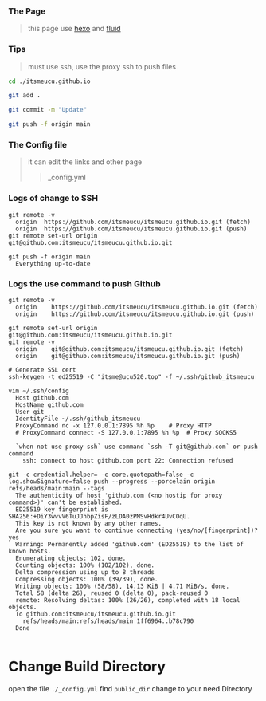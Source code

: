 

### The Page
> this page use [hexo](https://hexo.io/) and [fluid](https://hexo.fluid-dev.com/docs/guide/)


### Tips
> must use ssh, use the proxy ssh to push files

```bash
cd ./itsmeucu.github.io

git add .

git commit -m "Update"

git push -f origin main

```

### The Config file
> it can edit the links and other page
> > _config.yml

### Logs of change to SSH
```text
git remote -v
  origin  https://github.com/itsmeucu/itsmeucu.github.io.git (fetch)
  origin  https://github.com/itsmeucu/itsmeucu.github.io.git (push)
git remote set-url origin git@github.com:itsmeucu/itsmeucu.github.io.git

git push -f origin main
  Everything up-to-date
```

### Logs the use command to push Github
```text
git remote -v
  origin	https://github.com/itsmeucu/itsmeucu.github.io.git (fetch)
  origin	https://github.com/itsmeucu/itsmeucu.github.io.git (push)

git remote set-url origin git@github.com:itsmeucu/itsmeucu.github.io.git
git remote -v
  origin	git@github.com:itsmeucu/itsmeucu.github.io.git (fetch)
  origin	git@github.com:itsmeucu/itsmeucu.github.io.git (push)

# Generate SSL cert
ssh-keygen -t ed25519 -C "itsme@ucu520.top" -f ~/.ssh/github_itsmeucu

vim ~/.ssh/config
  Host github.com
  HostName github.com
  User git
  IdentityFile ~/.ssh/github_itsmeucu
  ProxyCommand nc -x 127.0.0.1:7895 %h %p    # Proxy HTTP
  # ProxyCommand connect -S 127.0.0.1:7895 %h %p  # Proxy SOCKS5
  
  `when not use proxy ssh` use command `ssh -T git@github.com` or push command
    ssh: connect to host github.com port 22: Connection refused

git -c credential.helper= -c core.quotepath=false -c log.showSignature=false push --progress --porcelain origin refs/heads/main:main --tags
  The authenticity of host 'github.com (<no hostip for proxy command>)' can't be established.
  ED25519 key fingerprint is SHA256:+DiY3wvvV6TuJJhbpZisF/zLDA0zPMSvHdkr4UvCOqU.
  This key is not known by any other names.
  Are you sure you want to continue connecting (yes/no/[fingerprint])? yes
  Warning: Permanently added 'github.com' (ED25519) to the list of known hosts.
  Enumerating objects: 102, done.
  Counting objects: 100% (102/102), done.
  Delta compression using up to 8 threads
  Compressing objects: 100% (39/39), done.
  Writing objects: 100% (58/58), 14.13 KiB | 4.71 MiB/s, done.
  Total 58 (delta 26), reused 0 (delta 0), pack-reused 0
  remote: Resolving deltas: 100% (26/26), completed with 18 local objects.
  To github.com:itsmeucu/itsmeucu.github.io.git
   	refs/heads/main:refs/heads/main	1ff6964..b78c790
  Done


```
# Change Build Directory
open the file `./_config.yml` find `public_dir` change to your need Directory
